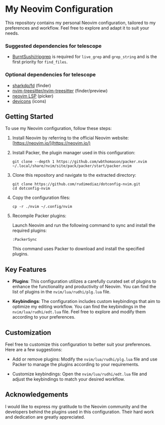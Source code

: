 # My Neovim Configuration

This repository contains my personal Neovim configuration, tailored to my preferences and workflow. Feel free to explore and adapt it to suit your needs.

### Suggested dependencies for telescope

- [BurntSushi/ripgrep](https://github.com/BurntSushi/ripgrep) is required for
  `live_grep` and `grep_string` and is the first priority for `find_files`.

### Optional dependencies for telescope

- [sharkdp/fd](https://github.com/sharkdp/fd) (finder)
- [nvim-treesitter/nvim-treesitter](https://github.com/nvim-treesitter/nvim-treesitter) (finder/preview)
- [neovim LSP](https://neovim.io/doc/user/lsp.html) (picker)
- [devicons](https://github.com/nvim-tree/nvim-web-devicons) (icons)

## Getting Started

To use my Neovim configuration, follow these steps:

1. Install Neovim by referring to the official Neovim website: [https://neovim.io/](https://neovim.io/)

2. Install Packer, the plugin manager used in this configuration:

   ```shell
   git clone --depth 1 https://github.com/wbthomason/packer.nvim ~/.local/share/nvim/site/pack/packer/start/packer.nvim
   ```

3. Clone this repository and navigate to the extracted directory:

   ```shell
   git clone https://github.com/rudimediaz/dotconfig-nvim.git
   cd dotconfig-nvim
   ```

4. Copy the configuration files:

   ```shell
   cp -r ./nvim ~/.config/nvim
   ```

5. Recompile Packer plugins:

   Launch Neovim and run the following command to sync and install the required plugins:

   ```
   :PackerSync
   ```

   This command uses Packer to download and install the specified plugins.

## Key Features

- **Plugins**: This configuration utilizes a carefully curated set of plugins to enhance the functionality and productivity of Neovim. You can find the list of plugins in the `nvim/lua/rudhi/plg.lua` file.

- **Keybindings**: The configuration includes custom keybindings that aim to optimize my editing workflow. You can find the keybindings in the `nvim/lua/rudhi/edt.lua` file. Feel free to explore and modify them according to your preferences.

## Customization

Feel free to customize this configuration to better suit your preferences. Here are a few suggestions:

- Add or remove plugins: Modify the `nvim/lua/rudhi/plg.lua` file and use Packer to manage the plugins according to your requirements.

- Customize keybindings: Open the `nvim/lua/rudhi/edt.lua` file and adjust the keybindings to match your desired workflow.

## Acknowledgements

I would like to express my gratitude to the Neovim community and the developers behind the plugins used in this configuration. Their hard work and dedication are greatly appreciated.
